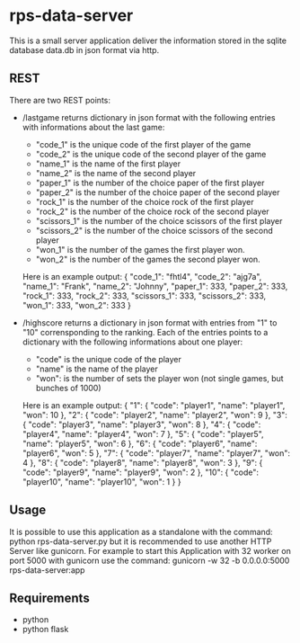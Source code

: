 rps-data-server
===============

This is a small server application deliver the information stored in the sqlite
database data.db in json format via http.


REST
----

There are two REST points:

- /lastgame returns dictionary in json format with the following entries with
  informations about the last game:
	- "code_1" is the unique code of the first player of the game
	- "code_2" is the unique code of the second player of the game
	- "name_1" is the name of the first player
	- "name_2" is the name of the second player
	- "paper_1" is the number of the choice paper of the first player
	- "paper_2" is the number of the choice paper of the second player
	- "rock_1" is the number of the choice rock of the first player
	- "rock_2" is the number of the choice rock of the second player
	- "scissors_1" is the number of the choice scissors of the first player
	- "scissors_2" is the number of the choice scissors of the second player
	- "won_1"  is the number of the games the first player won.
	- "won_2"  is the number of the games the second player won.

	Here is an example output:
		{
			"code_1": "fhtl4",
			"code_2": "ajg7a",
			"name_1": "Frank",
			"name_2": "Johnny",
			"paper_1": 333,
			"paper_2": 333,
			"rock_1": 333,
			"rock_2": 333,
			"scissors_1": 333,
			"scissors_2": 333,
			"won_1": 333,
			"won_2": 333
		}
- /highscore returns a dictionary in json format with entries from "1" to "10"
  corrensponding to the ranking. Each of the entries points to a dictionary
  with the following informations about one player:
	- "code" is the unique code of the player
	- "name" is the name of the player
	- "won": is the number of sets the player won (not single games, but bunches of 1000)

	Here is an example output:
	{
		"1": {
	   	"code": "player1",
			"name": "player1",
			"won": 10
		},
		"2": {
	   	"code": "player2",
			"name": "player2",
			"won": 9
		},
		"3": {
	   	"code": "player3",
			"name": "player3",
			"won": 8
		},
		"4": {
	   	"code": "player4",
			"name": "player4",
			"won": 7
		},
		"5": {
	   	"code": "player5",
			"name": "player5",
			"won": 6
		},
		"6": {
	   	"code": "player6",
			"name": "player6",
			"won": 5
		},
		"7": {
	   	"code": "player7",
			"name": "player7",
			"won": 4
		},
		"8": {
	   	"code": "player8",
			"name": "player8",
			"won": 3
		},
		"9": {
	   	"code": "player9",
			"name": "player9",
			"won": 2
		},
		"10": {
	   	"code": "player10",
			"name": "player10",
			"won": 1
		}
	}


Usage
-----

It is possible to use this application as a standalone with the command:
	python rps-data-server.py
but it is recommended to use another HTTP Server like gunicorn. For example to
start this Application with 32 worker on port 5000 with gunicorn use the
command:
	gunicorn -w 32 -b 0.0.0.0:5000 rps-data-server:app


Requirements
------------

 - python
 - python flask

